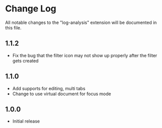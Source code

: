 # Change Log

All notable changes to the "log-analysis" extension will be documented in this file.

## 1.1.2

- Fix the bug that the filter icon may not show up properly after the filter gets created

## 1.1.0

- Add supports for editing, multi tabs
- Change to use virtual document for focus mode

## 1.0.0

- Initial release
